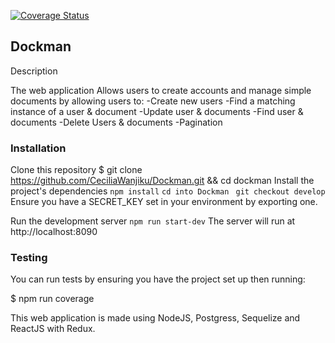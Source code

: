 [![Coverage Status](https://coveralls.io/repos/github/CeciliaWanjiku/Dockman/badge.svg?branch=develop)](https://coveralls.io/github/CeciliaWanjiku/Dockman?branch=develop) 
 ## Dockman ##
Description

The web application
Allows users to create accounts and manage simple documents by allowing users to:
-Create new users
-Find a matching instance of a user & document
-Update user & documents
-Find user & documents
-Delete Users & documents
-Pagination

### Installation ###

Clone this repository
$ git clone https://github.com/CeciliaWanjiku/Dockman.git && cd dockman
Install the project's dependencies
``` npm install ```
```cd into Dockman ```
``` git checkout develop ```
Ensure you have a SECRET_KEY set in your environment by exporting one.

Run the development server
``` npm run start-dev ```
The server will run at http://localhost:8090

### Testing ###
You can run tests by ensuring you have the project set up then running:

$ npm run coverage

This web application is made using NodeJS, Postgress, Sequelize and ReactJS with Redux.

